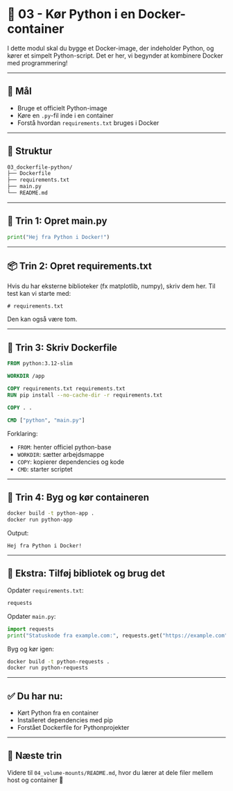 # 🐍 03 - Kør Python i en Docker-container

I dette modul skal du bygge et Docker-image, der indeholder Python, og kører et simpelt Python-script. Det er her, vi begynder at kombinere Docker med programmering!

---

## 🎯 Mål

- Bruge et officielt Python-image
- Køre en `.py`-fil inde i en container
- Forstå hvordan `requirements.txt` bruges i Docker

---

## 📁 Struktur

```txt
03_dockerfile-python/
├── Dockerfile
├── requirements.txt
├── main.py
└── README.md
```

---

## 🐍 Trin 1: Opret main.py

```python
print("Hej fra Python i Docker!")
```

---

## 📦 Trin 2: Opret requirements.txt

Hvis du har eksterne biblioteker (fx matplotlib, numpy), skriv dem her. Til test kan vi starte med:

```
# requirements.txt
```

Den kan også være tom.

---

## 🧱 Trin 3: Skriv Dockerfile

```dockerfile
FROM python:3.12-slim

WORKDIR /app

COPY requirements.txt requirements.txt
RUN pip install --no-cache-dir -r requirements.txt

COPY . .

CMD ["python", "main.py"]
```

Forklaring:
- `FROM`: henter officiel python-base
- `WORKDIR`: sætter arbejdsmappe
- `COPY`: kopierer dependencies og kode
- `CMD`: starter scriptet

---

## 🔨 Trin 4: Byg og kør containeren

```bash
docker build -t python-app .
docker run python-app
```

Output:
```
Hej fra Python i Docker!
```

---

## 🧪 Ekstra: Tilføj bibliotek og brug det

Opdater `requirements.txt`:
```txt
requests
```

Opdater `main.py`:
```python
import requests
print("Statuskode fra example.com:", requests.get("https://example.com").status_code)
```

Byg og kør igen:
```bash
docker build -t python-requests .
docker run python-requests
```

---

## ✅ Du har nu:

- Kørt Python fra en container
- Installeret dependencies med pip
- Forstået Dockerfile for Pythonprojekter

---

## 🏁 Næste trin

Videre til `04_volume-mounts/README.md`, hvor du lærer at dele filer mellem host og container 📂


